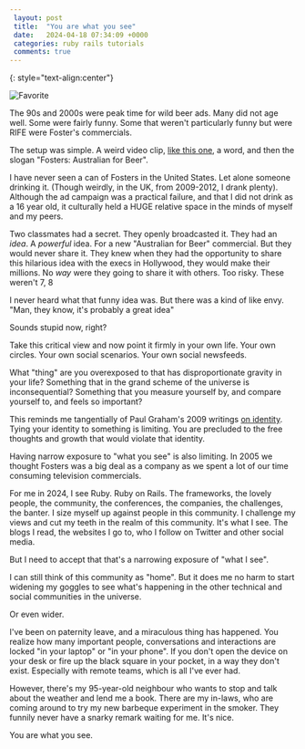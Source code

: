 ```yaml
---
 layout: post
 title:  "You are what you see"
 date:   2024-04-18 07:34:09 +0000
 categories: ruby rails tutorials
 comments: true
---
```


{: style="text-align:center"}
<!-- Some image from chatgpt -->
![Favorite](https://i.imgur.com/cdkKQBu.png)

The 90s and 2000s were peak time for wild beer ads. Many did not age well. Some were fairly funny. Some that weren't particularly funny but were RIFE were Foster's commercials.

The setup was simple. A weird video clip, [like this one](https://www.youtube.com/watch?v=uCG6N1w6zp0), a word, and then the slogan "Fosters: Australian for Beer".

I have never seen a can of Fosters in the United States. Let alone someone drinking it. (Though weirdly, in the UK, from 2009-2012, I drank plenty). Although the ad campaign was a practical failure, and that I did not drink as a 16 year old, it culturally held a HUGE relative space in the minds of myself and my peers.

Two classmates had a secret. They openly broadcasted it. They had an _idea_. A _powerful_ idea. For a new "Australian for Beer" commercial. But they would never share it. They knew when they had the opportunity to share this hilarious idea with the execs in Hollywood, they would make their millions. No *way* were they going to share it with others. Too risky. These weren't 7, 8

I never heard what that funny idea was. But there was a kind of like envy. "Man, they know, it's probably a great idea"

Sounds stupid now, right?

Take this critical view and now point it firmly in your own life. Your own circles. Your own social scenarios. Your own social newsfeeds.

What "thing" are you overexposed to that has disproportionate gravity in your life? Something that in the grand scheme of the universe is inconsequential? Something that you measure yourself by, and compare yourself to, and feels so important?

This reminds me tangentially of Paul Graham's 2009 writings [on identity](https://paulgraham.com/identity.html). Tying your identity to something is limiting. You are precluded to the free thoughts and growth that would violate that identity.

Having narrow exposure to "what you see" is also limiting. In 2005 we thought Fosters was a big deal as a company as we spent a lot of our time consuming television commercials.

For me in 2024, I see Ruby. Ruby on Rails. The frameworks, the lovely people, the community, the conferences, the companies, the challenges, the banter. I size myself up against people in this community. I challenge my views and cut my teeth in the realm of this community. It's what I see. The blogs I read, the websites I go to, who I follow on Twitter and other social media.

But I need to accept that that's a narrowing exposure of "what I see".

I can still think of this community as "home". But it does me no harm to start widening my goggles to see what's happening in the other technical and social communities in the universe.

Or even wider.

I've been on paternity leave, and a miraculous thing has happened. You realize how many important people, conversations and interactions are locked "in your laptop" or "in your phone". If you don't open the device on your desk or fire up the black square in your pocket, in a way they don't exist. Especially with remote teams, which is all I've ever had.

However, there's my 95-year-old neighbour who wants to stop and talk about the weather and lend me a book. There are my in-laws, who are coming around to try my new barbeque experiment in the smoker. They funnily never have a snarky remark waiting for me. It's nice.

You are what you see.

